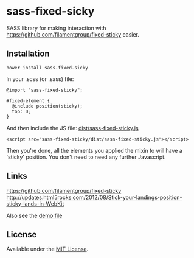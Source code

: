 sass-fixed-sicky
================

SASS library for making interaction with https://github.com/filamentgroup/fixed-sticky easier.

## Installation
````
bower install sass-fixed-sicky
````

In your .scss (or .sass) file:
````
@import "sass-fixed-sticky";

#fixed-element {
  @include position(sticky);
  top: 0;
}

````

And then include the JS file: [dist/sass-fixed-sticky.js](./dist/sass-fixed-sticky.js)

````
<script src="sass-fixed-sticky/dist/sass-fixed-sticky.js"></script>
````

Then you're done, all the elements you applied the mixin to will have a 'sticky' position. You don't need to need any further Javascript.

## Links
https://github.com/filamentgroup/fixed-sticky
http://updates.html5rocks.com/2012/08/Stick-your-landings-position-sticky-lands-in-WebKit

Also see the [demo file](./test/demo.html)

## License
Available under the [MIT License](LICENSE.md).
